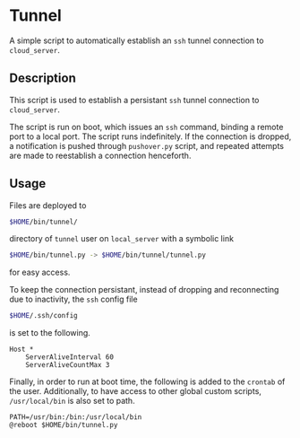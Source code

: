 # Tunnel

A simple script to automatically establish an `ssh` tunnel connection
to `cloud_server`.

## Description

This script is used to establish a persistant `ssh` tunnel connection
to `cloud_server`.

The script is run on boot, which issues an `ssh` command,
binding a remote port to a local port. The script runs indefinitely.
If the connection is dropped, a notification is pushed through `pushover.py`
script, and repeated attempts are made to reestablish a connection henceforth.

## Usage

Files are deployed to

```sh
$HOME/bin/tunnel/
```

directory of `tunnel` user on `local_server` with a symbolic link

```sh
$HOME/bin/tunnel.py -> $HOME/bin/tunnel/tunnel.py
```

for easy access.

To keep the connection persistant, instead of dropping and reconnecting
due to inactivity, the `ssh` config file

```sh
$HOME/.ssh/config
```

is set to the following.

```
Host *
    ServerAliveInterval 60
    ServerAliveCountMax 3
```

Finally, in order to run at boot time, the following is added to the `crontab`
of the user. Additionally, to have access to other global custom scripts,
`/usr/local/bin` is also set to path.

```
PATH=/usr/bin:/bin:/usr/local/bin
@reboot $HOME/bin/tunnel.py
```
